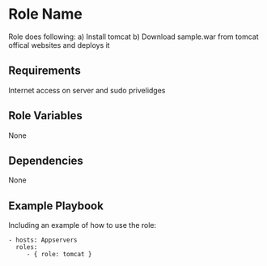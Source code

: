 Role Name
=========

Role does following:
a) Install tomcat
b) Download sample.war from tomcat offical websites and deploys it

Requirements
------------

Internet access on server and sudo privelidges

Role Variables
--------------

None

Dependencies
------------

None

Example Playbook
----------------

Including an example of how to use the role:

    - hosts: Appservers
      roles:
         - { role: tomcat }
